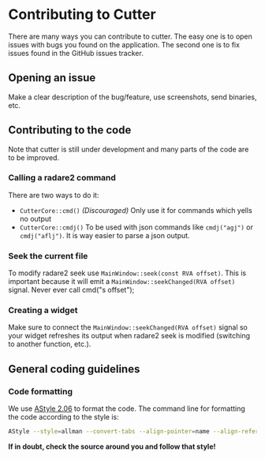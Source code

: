 # Contributing to Cutter

There are many ways you can contribute to cutter.
The easy one is to open issues with bugs you found on the application.
The second one is to fix issues found in the GitHub issues tracker.

## Opening an issue

Make a clear description of the bug/feature, use screenshots, send binaries, etc.

## Contributing to the code

Note that cutter is still under development and many parts of the code are to be improved.

### Calling a radare2 command

There are two ways to do it:
* `CutterCore::cmd()` *(Discouraged)* Only use it for commands which yells no output
* `CutterCore::cmdj()` To be used with json commands like `cmdj("agj")` or `cmdj("aflj")`. It is way easier to parse a json output.

### Seek the current file

To modify radare2 seek use `MainWindow::seek(const RVA offset)`. This is important because it will emit a `MainWindow::seekChanged(RVA offset)` signal.
Never ever call cmd("s offset");

### Creating a widget

Make sure to connect the `MainWindow::seekChanged(RVA offset)` signal so your widget refreshes its output when radare2 seek is modified (switching to another function, etc.).

## General coding guidelines

### Code formatting

We use [AStyle 2.06](https://sourceforge.net/projects/astyle/files/astyle/astyle%202.06/) to format the code. The command line for formatting the code according to the style is:

```bash
AStyle --style=allman --convert-tabs --align-pointer=name --align-reference=name --indent=spaces --indent-namespaces --indent-col1-comments --pad-oper --pad-header --unpad-paren --keep-one-line-blocks --close-templates $(git ls-files *.cpp *.h *.c *.hpp)
```

**If in doubt, check the source around you and follow that style!**

